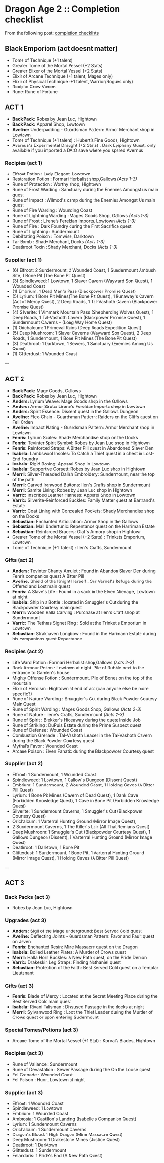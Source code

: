 # Dragon Age 2 :: Completion checklist

From the following post: [completion checklists](https://gamefaqs.gamespot.com/boards/988967-dragon-age-ii/58427554)

## Black Emporiom (act doesnt matter)

- Tome of Technique (+1 talent)
- Greater Tome of the Mortal Vessel (+2 Stats)
- Greater Elixer of the Mortal Vessel (+2 Stats)
- Elixir of Arcane Technique (+1 talent, Mages only)
- Elixir of Physical Technique (+1 talent, Warrior/Rogues only)
- Recipie: Crow Venom
- Rune: Rune of Fortune

## ACT 1

- **Back Pack:** Robes by Jean Luc, Hightown
- **Back Pack:** Apparel Shop, Lowtown
- **Aveline:** Underpadding - Guardsman Pattern: Armor Merchant shop in Lowtown
- Tome of Technique (+1 talent) : Hubert’s Fine Goods, Hightown
- Avernus's Experimental Draught (+2 Stats) : Dark Epiphany Quest, only available if you imported a DA:O save where you spared Avernus

### Recipies (act 1)

- Elfroot Potion : Lady Elegant, Lowtown
- Restoration Potion : Formari Herbalist shop,Gallows _(Acts 1-3)_
- Rune of Protection : Worthy shop, Hightown
- Rune of Frost Warding : Sanctuary during the Enemies Amongst us main quest
- Rune of Impact : Wilmod's camp during the Enemies Amongst Us main quest
- Rune of Fire Warding : Wounding Coast
- Rune of Lightning Warding : Mages Goods Shop, Gallows _(Acts 1-3)_
- Rune of Frost : Lirene’s Fereldan Imports, Lowtown _(Acts 1-3)_
- Rune of Fire : Dark Foundry during the First Sacrifice quest
- Rune of Lightning : Sundermount
- Debilitating Poison : Tomwise, Darktown
- Tar Bomb : Shady Merchant, Docks _(Acts 1-3)_
- Deathroot Toxin : Shady Merchant, Docks _(Acts 1-3)_

### Supplier (act 1)

- (6) Elfroot: 2 Sundermount, 2 Wounded Coast, 1 Sundermount Ambush Site, 1 Bone Pit (The Bone Pit Quest)
- (3) Spindleweed: 1 Lowtown, 1 Slaver Cavern (Wayward Son Quest), 1 Wounded Coast
- (1) Embrium: 1 Dead Man's Pass (Blackpower Promise Quest)
- (5) Lyrium: 1 Bone Pit Mines(The Bone Pit Quest), 1 Runaway's Cavern (Act of Mercy Quest), 2 Deep Roads, 1 Tal-Vashoth Cavern (Blackpower Promise Quest)
- (4) Silverite: 1 Vimmark Mountain Pass (Shepherding Wolves Quest), 1 Deep Roads, 1 Tal-Vashoth Cavern (Blackpower Promise Quest), 1 Sundermount Caverns - (Long Way Home Quest)
- (1) Orichalcum: 1 Primeval Ruins (Deep Roads Expedition Quest)
- (5) Deep Mushroom: 1 Slaver Caverns (Wayward Son Quest), 2 Deep Roads, 1 Sundermount, 1 Bone Pit Mines (The Bone Pit Quest)
- (3) Deathroot: 1 Darktown, 1 Sewers, 1 Sanctuary (Enemies Among Us Quest)
- (1) Glitterdust: 1 Wounded Coast

--

## ACT 2

- **Back Pack:** Mage Goods, Gallows
- **Back Pack:** Robes by Jean Luc, Hightown
- **Anders:** Lyrium Weave: Mage Goods shop in the Gallows
- **Anders:** Armor Struts: Lirene's Fereldan Imports shop in Lowtown
- **Anders:** Spirit Essence: Dissent quest in the Gallows Dungeon
- **Aveline:** Flex-Chain - Guardsman Pattern: Raiders on the Cliffs quest on Fell Orden
- **Aveline:** Impact Plating - Guardsman Pattern: Armor Merchant shop in Lowtown
- **Fenris:** Lyrium Scales: Shady Merchandise shop on the Docks
- **Fenris:** Tevinter Spirit Symbol: Robes by Jean Luc shop in Hightown
- **Fenris:** Reinforced Straps: A Bitter Pill quest in Abandoned Slaver Den
- **Isabela:** Lambswool Insoles: To Catch a Thief quest in a chest in Lost-End Foundry
- **Isabela:** Rigid Boning: Apparel Shop in Lowtown
- **Isabela:** Supportive Corsett: Robes by Jean Luc shop in Hightown
- **Merril:** Silver-Threaded Dalish Embroidery: Sundermount, near the top of the path
- **Merril:** Carved Ironwood Buttons: Ilen's Crafts shop in Sundermount
- **Merril:** Samite Lining: Robes by Jean Luc shop in Hightown
- **Varric:** Inscribed Leather Harness: Apparel Shop in Lowtown
- **Varric:** Silverite-Reinforced Buckles: Family Matter quest at Bartrand's Estate
- **Varric:** Coat Lining with Concealed Pockets: Shady Merchandise shop on the Docks
- **Sebastian:** Enchanted Articulation: Armor Shop in the Gallows
- **Sebastian:** Mail Undertunic: Repentance quest on the Harriman Estate
- **Sebastian:** Reinforced Bracers: Olaf's Armory shop in Hightown
- Greater Tome of the Mortal Vessel (+2 Stats) : Trinkets Emporium, Lowtown
- Tome of Technique (+1 Talent) : Ilen's Crafts, Sundermount

### Gifts (act 2)

- **Anders:** Tevinter Chanty Amulet : Found in Abandon Slaver Den during Fenris companion quest A Bitter Pill
- **Aveline:** Shield of the Knight Herself : Ser Vernel's Refuge during the Offered and Lost main quest
- **Fenris:** A Slave's Life : Found in a sack in the Elven Alienage, Lowtown at night
- **Isabela:** Ship in a Bottle : located in Smuggler's Cut during the Blackpowder Courtesy main quest 
- **Merril:** Wooden Halla Carving : Purchase at Ilen's Craft shop at Sundermount
- **Varric:** The Tethras Signet Ring : Sold at the Trinket's Emporium in Lowtown
- **Sebastian:** Strakhaven Longbow : Found in the Harimann Estate during his companions quest Repentance

### Recipies (act 2)

- Life Ward Potion : Formari Herbalist shop,Gallows _(Acts 2-3)_
- Rock Armour Potion : Lowtown at night. Pile of Rubble next to the entrance to Gamlen's house
- Mighty Offense Potion : Sundermount. Pile of Bones on the top of the mountain
- Elixir of Heroism : Hightown at end of act (can anyone else be more specific?)
- Rune of Nature Warding : Smuggler's Cut during Black Powder Coutesy Main Quest
- Rune of Spirit Warding : Mages Goods Shop, Gallows _(Acts 2-3)_
- Rune of Nature : Ilene’s Crafts, Sundermount _(Acts 2-3)_
- Rune of Spirit : Brekker's Hideaway during the quest Inside Job
- Rune of Striking : DuPuis Estate during the Prime Suspect quest
- Rune of Defense : Wounded Coast
- Combustion Grenade : Tal-Vashoth Leader in the Tal-Vashoth Cavern during the Black Powder Courtesy quest
- Mythal’s Favor : Wounded Coast
- Arcane Poison : Elven Fanatic during the Blackpowder Courtesy quest

### Supplier (act 2)

- Elfroot: 1 Sundermount, 1 Wounded Coast
- Spindleweed: 1 Lowtown, 1 Gallow's Dungeon (Dissent Quest)
- Embrium: 1 Sundermount, 2 Wounded Coast, 1 Holding Caves (A Bitter Pill Quest)
- Lyrium: 1 Bone Pit Mines (Cavern of Dead Quest), 1 Dank Cave (Forbidden Knowledge Quest), 1 Cave in Bone Pit (Forbidden Knowledge Quest)
- Silverite: 1 Sundermount Caverns, 1 Smuggler's Cut (Blackpower Courtesy Quest)
- Orichalcum: 1 Varterral Hunting Ground (Mirror Image Quest),
- 2 Sundermount Caverns, 1 The Killer's Lair (All That Remians Quest)
- Deep Mushroom: 1 Smuggler's Cut (Blackpowder Courtesy Quest), 1 Gallows Dungeon (Dissent), 1 Varterral Hunting Ground (Mirror Image Quest)
- Deathroot: 1 Darktown, 1 Bone Pit
- Glitterdust: 1 Sundermount, 1 Bone Pit, 1 Varterral Hunting Ground (Mirror Image Quest), 1 Holding Caves (A Bitter Pill Quest)

--

## ACT 3

### Back Packs (act 3)

- Robes by Jean Luc, Hightown

### Upgrades (act 3)

- **Anders:** Sigil of the Mage underground: Best Served Cold quest
- **Aveline:** Deflecting Joints - Guardsman Pattern: Favor and Fault quest on Jeven
- **Fenris:** Enchanted Resin: Mine Massacre quest on the Dragon
- **Isabela:** Boiled Leather Plates: A Murder of Crows quest
- **Merril:** Halla Horn Buckles: A New Path quest, on the Pride Demon
- **Varric:** Drakeskin Leg Straps: Finding Nathaniel quest
- **Sebastian:** Protection of the Faith: Best Served Cold quest on a Templar Lieutenant

### Gifts (act 3)

- **Fenris:** Blade of Mercy : Located at the Secret Meeting Place during the Best Served Cold main quest
- **Isabela:** Rivani Talisman : Dissused Passage in the docks at night
- **Merril:** Sylvanwood Ring : Loot the Thief Leader during the Murder of Crows quest or upon entering Sudermount

### Special Tomes/Potions (act 3)

- Arcane Tome of the Mortal Vessel (+1 Stat) : Korval’s Blades, Hightown

### Recipies (act 3)

- Rune of Valiance : Sundermount
- Rune of Devastation : Sewer Passage during the On the Loose quest
- Fel Grenade : Wounded Coast
- Fel Poison : Huon, Lowtown at night

### Supplier (act 3)

- Elfroot: 1 Wounded Coast
- Spindleweed: 1 Lowtown
- Embrium: 1 Wounded Coast
- Ambrosia: 1 Castillon's Landing (Isabelle's Companion Quest)
- Lyrium: 1 Sundermount Caverns
- Orichalcum: 1 Sundermount Caverns
- Dragon's Blood: 1 High Dragon (Mine Massacre Quest)
- Deep Mushroom: 1 Drakestone Mines (Justice Quest)
- Deathroot: 1 Darktown
- Glitterdust: 1 Sundermount
- Felandaris: 1 Pride's End (A New Path Quest) 
